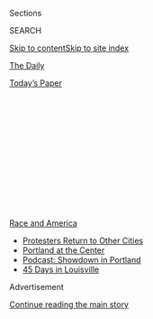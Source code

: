 <div id="app">

<div>

<div>

<div>

<div class="NYTAppHideMasthead css-1q2w90k e1suatyy0">

<div class="section css-ui9rw0 e1suatyy2">

<div class="css-eph4ug er09x8g0">

<div class="css-6n7j50">

</div>

<span class="css-1dv1kvn">Sections</span>

<div class="css-10488qs">

<span class="css-1dv1kvn">SEARCH</span>

</div>

[Skip to content](#site-content)[Skip to site index](#site-index)

</div>

<div id="masthead-section-label" class="css-1wr3we4 eaxe0e00">

[The
Daily](https://www.nytimes3xbfgragh.onion/podcasts/the-daily)

</div>

<div class="css-10698na e1huz5gh0">

</div>

</div>

<div id="masthead-bar-one" class="section hasLinks css-15hmgas e1csuq9d3">

<div class="css-uqyvli e1csuq9d0">

</div>

<div class="css-1uqjmks e1csuq9d1">

</div>

<div class="css-9e9ivx">

[](https://myaccount.nytimes3xbfgragh.onion/auth/login?response_type=cookie&client_id=vi)

</div>

<div class="css-1bvtpon e1csuq9d2">

[Today’s
Paper](https://www.nytimes3xbfgragh.onion/section/todayspaper)

</div>

</div>

</div>

</div>

<div data-aria-hidden="false">

<div id="site-content" data-role="main">

<div>

<div class="css-1aor85t" style="opacity:0.000000001;z-index:-1;visibility:hidden">

<div class="css-1hqnpie">

<div class="css-epjblv">

<span class="css-17xtcya">[The
Daily](/podcasts/the-daily)</span><span class="css-x15j1o">|</span><span class="css-fwqvlz">The
Showdown in
Portland</span>

</div>

<div class="css-k008qs">

<div class="css-1iwv8en">

<span class="css-18z7m18"></span>

<div>

</div>

</div>

<span class="css-1n6z4y"></span>

<div class="css-1705lsu">

<div class="css-4xjgmj">

<div class="css-4skfbu" data-role="toolbar" data-aria-label="Social Media Share buttons, Save button, and Comments Panel with current comment count" data-testid="share-tools">

  - 
  - 
  - 
  - 
    
    <div class="css-6n7j50">
    
    </div>

  - 
  - 

</div>

</div>

</div>

</div>

</div>

</div>

<div id="NYT_TOP_BANNER_REGION" class="css-13pd83m">

<div>

<div id="styln-prism-menu-1590763508878" class="section interactive-content interactive-size-medium css-1edisqu">

<div class="css-17ih8de interactive-body">

<div id="scroll-container" class="css-1gj85ro">

[<span class="styln-title-wrap"><span class="css-1pje3qr">Race
and</span><span class="css-1pje3qr">
America</span></span>](https://www.nytimes3xbfgragh.onion/news-event/george-floyd-protests-minneapolis-new-york-los-angeles?action=click&pgtype=Article&state=default&region=TOP_BANNER&context=storylines_menu)

  - [Protesters Return to Other
    Cities](https://www.nytimes3xbfgragh.onion/2020/07/26/us/protests-portland-seattle-trump.html?action=click&pgtype=Article&state=default&region=TOP_BANNER&context=storylines_menu)
  - [Portland at the
    Center](https://www.nytimes3xbfgragh.onion/2020/07/24/us/portland-oregon-protests-white-race.html?action=click&pgtype=Article&state=default&region=TOP_BANNER&context=storylines_menu)
  - [Podcast: Showdown in
    Portland](https://www.nytimes3xbfgragh.onion/2020/07/23/podcasts/the-daily/portland-protests.html?action=click&pgtype=Article&state=default&region=TOP_BANNER&context=storylines_menu)
  - [45 Days in
    Louisville](https://www.nytimes3xbfgragh.onion/interactive/2020/07/16/us/black-lives-matter-protests-louisville-breonna-taylor.html?action=click&pgtype=Article&state=default&region=TOP_BANNER&context=storylines_menu)

</div>

</div>

</div>

</div>

</div>

<div id="top-wrapper" class="css-1sy8kpn">

<div id="top-slug" class="css-l9onyx">

Advertisement

</div>

[Continue reading the main
story](#after-top)

<div class="ad top-wrapper" style="text-align:center;height:100%;display:block;min-height:250px">

<div id="top" class="place-ad" data-position="top" data-size-key="top">

</div>

</div>

<div id="after-top">

</div>

</div>

<div>

<div class="css-1g7y0i5 e1drnplw0">

<div class="css-1ceswkc e1drnplw1">

</div>

<div class="css-f2fzwx e1drnplw2">

<div data-aria-labelledby="modal-title" data-role="region">

<div id="modal-title" class="css-mln36k">

transcript

</div>

<div class="css-pbq7ev">

</div>

<span>Back to The
Daily</span>

<div class="css-f6lhej">

<div class="css-1ialerq">

<div class="css-1701swk">

bars

</div>

<div>

<div class="css-1t7yl1y">

0:00/30:04

</div>

<div class="css-og85jy">

\-30:04

</div>

</div>

</div>

</div>

<div class="css-15fbio0">

<div class="css-1p4nyns">

transcript

## The Showdown in Portland

### Hosted by Michael Barbaro; produced by Andy Mills and Austin Mitchell; with help from Robert Jimison and Stella Tan; and edited by M.J. Davis Lin.

#### Why have militarized federal forces been deployed to an American city?

Thursday, July 23rd, 2020

</div>

  - mike baker  
    This is Mike Baker, a correspondent for The New York Times based in
    the Northwest. It’s 2:00 a.m. right now. I’m in downtown Portland
    watching through some clouds of tear gas. There’s a group of
    protesters right now. \[CLEARS THROAT\] I can feel the tear gas.
    \[COUGHS\]
    
    I am watching here through clouds of tear gas. A group of protesters
    moving down Main Street. They’ve got their umbrellas out to protect
    themselves. And just down the street is a line of federal officers.
    They’re firing — \[SOUND OF TEAR GAS FIRING\] firing tear gas down
    at the crowd. The officers are standing in a long line down the city
    block protecting the federal courthouse.

michael barbaro

From the New York Times, I’m Michael Barbaro. This is “The Daily.”
Today: Inside the volatile situation in Portland, Oregon, and why
federal forces are being deployed to American cities. It’s Thursday,
July 23.

Zolan Kanno-Youngs, you cover the Department of Homeland Security for
The Times, the entire universe of federal law enforcement. So where does
the story of what’s happening right now in Portland, where does it
start?

zolan kanno-youngs

So I think we have to go back to late May. In late May, as we know,
there were protests sweeping throughout the country. Mass
demonstrations. A majority of those protests involved people who were
demonstrating peacefully. But you did also have instances of people
damaging property, looting, as well as acts of violence. And in Oakland,
you had a situation where an officer with the Federal Protective
Service, an arm of the Department of Homeland Security, who was guarding
a federal courthouse, was actually shot and killed. I should say that
the person who shot and killed him was actually affiliated with a fringe
anti-government movement and wasn’t affiliated with the protests. But
that killing did prompt —

  - archived recording  
    Good afternoon —

zolan kanno-youngs

— a rare press conference.

  - archived recording  
    The Department of Homeland Security’s highest priority is to ensure
    the safety and security of the American people and the Department’s
    workforce.

zolan kanno-youngs

From the top senior officials from the Department of Homeland Security.

  - archived recording  
    Any loss in the D.H.S. family impacts all of us, and I want the
    loved ones of these brave officers to know that you have the support
    of the department behind you.

zolan kanno-youngs

They go out there, and of course, they honor the memory of this officer,
but they also have a message.

  - archived recording (kenneth t. cuccinelli ii)  
    There are currently threats by some to attack police stations and
    federal buildings. That violence not only won’t be tolerated, we are
    also committed to ensuring that it won’t succeed anywhere. Anywhere.
    And let me be clear —

zolan kanno-youngs

They make it clear that they are going to take action against anybody
that makes a threat or has any sort of action against federal property.
The acting deputy secretary Kenneth Cuccinelli even says —

  - archived recording (kenneth t. cuccinelli ii)  
    That is an act of domestic terrorism.

zolan kanno-youngs

— that would be an act of domestic terrorism.

  - archived recording (kenneth t. cuccinelli ii)  
    Thank you very much.

michael barbaro

And Zolan, why is that phrase significant, domestic terrorism?

zolan kanno-youngs

The reason why this is significant is you have to remember how this
department was created in the wake of the September 11th attacks. This
department was formed in the Bush administration to have a coordinated
effort in the federal government to defend the United States against
national security threats — directly at that time, foreign terrorism
threats. This was a department that was going to protect the borders of
the United States. And this signaled that the top officials in that
department were turning their attention inward, domestically, to these
protests that are sweeping major cities.

michael barbaro

So what happens after this news conference, which, from what you’re
describing, feels like more of a statement than a set of actions?

zolan kanno-youngs

Right. I think at that point, it’s a message. The message is we’re not
going to tolerate this, right? It’s clear. But then things start to move
pretty fast.

Within two days on June 1, we start to see that the department is going
to back up this rhetoric with the concrete action of federal resources.
I remember early in the day, you know, I got a message from a source who
sent me an alert that all Homeland Security investigation special agents
around the Washington, D.C. area got, and it said, you have to be on
standby for any potential unrest later today around the area of
Lafayette Park.

\[music\]

So that day, you know, later on, that’s where you saw the images of
Secret Service, D.E.A., National Guard, Customs and Border Protection,
Immigration and Customs Enforcement as well. And of course, it was many
of those same federal officials and agents who were stationed outside of
Lafayette Park and would clear out protesters to make room for the
president’s photo op.

michael barbaro

So we’re now seeing the message delivered at that news conference put
into action on the streets of Washington.

zolan kanno-youngs

That’s right. And I mean, if you listen to the senior officials with the
Department of Homeland Security, as well as other officials in the Trump
administration, they would say, look, this federal presence was needed
in Washington. Our agents in front of the White House were being
threatened. And they would also say, well, look, after about a week, the
unrest calmed down.

michael barbaro

So from their perspective, as controversial as some of these actions
were, and as intimidating and unusual as it felt on the ground, this was
working.

zolan kanno-youngs

That’s right. That’s right. It worked. Their deployment worked if you
were to ask them.

michael barbaro

So what happens next?

zolan kanno-youngs

OK, so over the next few weeks, what really happened is we saw a shift.

  - archived recording  
    A tense standoff with police as protesters tried to tear down a
    statue of former president Andrew Jackson.

zolan kanno-youngs

Now we’re starting to see protesters and demonstrators honing in and
focusing on statues and memorials.

  - archived recording  
    We’re addressing white supremacy finally, and it’s just something
    that we grew up with. And it’s just been so normalized that the
    people on our money would have owned me.

zolan kanno-youngs

Targeting those statues and memorials, sometimes pulling them down,
sometimes defacing them. And you also saw a pretty prompt reaction by
the federal government.

  - archived recording (donald trump)  
    They’re bad people. They don’t love our country, and they’re not
    taking down our monuments.

zolan kanno-youngs

So in late June —

  - archived recording (donald trump)  
    I will have an executive order very shortly.

zolan kanno-youngs

— the president then signs an executive order. The gist of it pretty
much says that the attorney general as well as the acting Secretary of
Homeland Security should direct their resources to defend statues and
monuments and federal property. Just a couple days later, the Department
of Homeland Security then formed a task force, what’s known as these
rapid deployment teams. Those teams involve 2,000 officers and agents
that are on standby — from air marshals with the T.S.A., to tactical
agents with Customs and Border Protection, to special agents with
I.C.E., ready on standby to be deployed throughout the U.S.

michael barbaro

And how unusual is this kind of rapid deployment that you’re describing?

zolan kanno-youngs

Well I mean, actually, the department, when it was formed — and many
former officials with the department would say this as well — that
flexibility to be able to move different officials around is an
advantage, right? It was actually an intention as well to be able to
have these different agencies support one another. But it’s the mission
here, deploying them for monuments and statues, you know, the appearance
of these teams in front of the National Mall and Gettysburg. That’s
where many observers, as well as some of the architects of the
department, raised an eyebrow at this.

michael barbaro

Why?

zolan kanno-youngs

This country is grappling with a couple different national emergencies
right now. The Department of Homeland Security also has a huge stake in
the response to the pandemic. We have an election coming up as well. The
department is the agency tasked with cyber security. So it was a
question over priorities.

But for the department, it really comes down to this. Are any of these
people in these crowds committing the federal crime of defacing federal
property? The acting secretary has said that he sees it as his job to
deploy if there is any mere violation of that federal law, whether it be
graffiti on a property or some of the more violent acts that we’ve seen
in these demonstrations.

And it’s that rationale that the department used that weekend, the
weekend of July 4, to start deploying these teams to different cities,
but primarily to Portland.

\[music\]

michael barbaro

We’ll be right back.

Mike Baker, I just spoke with our colleague Zolan, who explained how
this has all unfolded in Washington over the past few weeks. But you are
actually on the ground in Portland. So help us understand what it has
looked like there during that same period.

mike baker

You know, it began with a similar sort of scene that we saw around the
country.

  - archived recording  
    We matter\! We all matter\! Black lives matter\! \[CHEERING\]

mike baker

The mass peaceful demonstrations.

  - archived recording  
    \[CHANTING\] George Floyd\! Say his name\! George Floyd\! Say his
    name\!

mike baker

Thousands of people on the streets. There are really powerful images
here in Portland of crowds covering the entire Burnside Bridge over the
Willamette River, you know, in honor of George Floyd. And at the same
time, you got what we saw and a lot of cities.

  - archived recording  
    Windows shattered, graffiti everywhere.

mike baker

Smashing windows of businesses.

  - archived recording 1  
    Well, there’s a variety store, the Nike community store, Starbucks
    got hit.

  - archived recording 2  
    You’re looking at some pictures that show the fires that were set.

mike baker

The first night of protests they broke into the Justice Center and lit
fires. But what’s really been different here is the persistence of it.
We’re now more than 50 consecutive days into the protests happening
every night.

michael barbaro

Wow, 50 days nonstop.

mike baker

Nonstop, every night.

michael barbaro

And what have these nightly confrontations in Portland looked like?

mike baker

You know, it’s all over the place. You know, in some of these
confrontations, many of which you can see in videos online, you can see
these standoffs between protesters and police, where some protesters
will throw water bottles or fireworks.

  - archived recording  
    \[SOUNDS OF SHATTERING AND CLAMORING\]

mike baker

Videos of them breaking windows of buildings downtown or setting up
barricades in the streets.

Police claim they’ve had bricks thrown at them, rocks thrown at them.

There’ve been videos surfacing online of people shooting guns in the
air. One group set a fire in the headquarters of the police union, the
local police union. And throughout much of this time, they made it
really their nightly routine to gather downtown right next to the
federal courthouse.

  - archived recording  
    This is the Portland Police Bureau. This is a civil disturbance, and
    we have declared an unlawful assembly. Leave the area now, or you’ll
    be subject to use of force to include crowd control munitions. Leave
    now.

mike baker

Police kept coming out, arresting a number of people and responding with
so much tear gas that some of these protesters went to court, sued and
won a judge’s order limiting how much this gas could get used.

  - archived recording  
    — never seen or covered anything like this. The damage and just the
    impact of the statement being made is unprecedented. It’s crazy to
    see.

mike baker

Just been a persistent issue that they haven’t really been able to
resolve.

michael barbaro

And who are the people who are involved in these nightly encounters, as
best you can tell?

mike baker

It’s a group with a wide range of backgrounds, ideologies, strategies,
tactics that they’ve brought. You know, Portland has a history of
anarchist groups. And you can see some of the anarchist symbols on the
streets. You see a lot of people wearing all black clothing, which is
pretty common for those who are part of the Antifa group. And then you
have people who are part of the Black Lives Matter movement chanting the
name of George Floyd and just — so you really have this huge mix.

michael barbaro

Mike, in your time in Portland, I imagine you’re talking to people in
the city about this ongoing problem. What are people you’ve talked to in
Portland saying about the situation?

mike baker

Yeah, you’ve got, I mean, it seems like a pretty broad consensus of
people who sympathize with the overall message of the protesters — the
need for police reform and the need for resolving racial injustices. At
the same time, those same people are, you know, frustrated by what seems
like a line of protest that won’t seem to end. Business people I talked
to, who, you know, have had their windows boarded up and then shortened
their hours for safety reasons. And one of them I talked to is
considering, like, maybe it’s time to just get out of here because there
doesn’t seem to be a resolution ahead.

  - archived recording  
    We are physically and emotionally in pain. I have officers that are
    injured —

mike baker

From police, you hear them saying essentially that they’re out of ideas.

  - archived recording  
    We love our community. We want to serve our community and facilitate
    free speech.

mike baker

Saying that they’re exhausted and in pain, and they’re trying to show
that they’re part of the community, too. That they aren’t some sort of
outside force that’s here.

  - archived recording  
    We’re at a loss for other solutions right now, and I’m open to any
    community member who’s got ideas for other solutions. We all are.

michael barbaro

So I have this sense at this point — correct me if I’m wrong — that the
police don’t quite know how to resolve these nightly encounters. And
these nightly encounters are still happening. And so, is there some
sense of resignation that this is just kind of how it is going to be for
a while?

mike baker

Yeah, I mean, there is certainly no deadline that was going to be coming
up. There’s a hope that things were on a better track, that the numbers
that were coming out each night were starting to shrink a little bit,
and that they might be on a pathway to finishing this. And that’s when a
deployment of federal officers arrived in town.

michael barbaro

So what happens when those federal officials start showing up and at the
direction of the Department of Homeland Security?

mike baker

Well, I mean, right away, you can see that they’re standing out. I mean,
they’ve shown up here in camouflage fatigues and tactical gear. So just
just visually it’s pretty clear that there’s an outside force that has
now arrived. And they’ve come with a pretty aggressive posture.

michael barbaro

And what are these aggressive tactics from the federal forces there
looking like?

  - archived recording  
    \[BOOM SOUNDS\]

mike baker

Well, some of it, you know, in the streets, you can see a return to a
large amount of tear gas, because these federal officers were not under
the same mandates as local police.

But then there were also tactics you could see coming out in different
videos.

In the first one, you have this protester standing across the street
from the federal courthouse. He’s got a boombox over his head, and he’s
just cursing at the officers across the street.

  - archived recording  
    \[EXPLETIVE\] you\!

mike baker

All of a sudden, you see him drop to the ground.

He’s apparently been shot with some sort of less lethal munition and
really just created a bloody scene right there on the street.

Blood all over the sidewalk, and his family says he had to go to the
hospital for more than a week. In these other videos, you have these
protesters —

  - archived recording 1  
    What are you doing?

  - archived recording 2  
    I haven’t done anything wrong.

  - archived recording 3  
    What is going on? Who are you?

mike baker

— on the streets of Portland, and federal officers again in camouflage
and tactical gear approaching them, grabbing them, and then pulling them
back to unmarked vans —

  - archived recording (interposing voices)  
    Don’t hurt him. No, don’t hurt him. He’s hurt\!

mike baker

— filled with officers in tactical gear.

  - archived recording 1  
    This is an unmarked car. Who is this? Who are you? Where are you
    taking her?

  - archived recording 2  
    You follow us, you will get shot. You understand me?

  - archived recording 3  
    What is happening?

michael barbaro

And what is the response to these videos?

mike baker

I mean, you’ve got outrage from not just the protesters, but from the
same city officials that have been the target of the protesters all
along.

  - archived recording  
    The tactics that the Trump administration are using on the streets
    of Portland are abhorrent. People are being literally scooped off
    the street into unmarked vans, rental cars, apparently.

mike baker

The mayor has been villain number one for a lot of these protesters, as
someone who has failed to reform the police department in the ways they
want. And yet here you have him —

  - archived recording (ted wheeler)  
    It’s not helping the situation at all. They’re not wanted here. We
    haven’t asked them here. In fact, we want them to leave.

mike baker

— ask the federal officers to leave his city. He doesn’t want them here.
He doesn’t want them on the streets.

  - archived recording (ted wheeler)  
    And what they’re doing is they are sharply escalating the situation.
    Their presence here is actually leading to more violence and more
    vandalism.

  - archived recording  
    \[SOUNDS OF CRASHING AND CLAMORING\]

mike baker

And you have the cycle here of tear gas, things being thrown back and
forth.

Standoffs where protesters are holding umbrellas and shields made out of
pool noodles and plywood. And the officers standing on the other side in
their full tactical gear and helmets and gas masks. And a scene of two
sides and not much a pathway to a resolution in the space between.

michael barbaro

So as of now, it feels like the very thing the federal government is in
Portland to try to tamp down is actually escalating in response.

mike baker

I mean, it’s been a significant escalation.

I mean, now we’re seeing thousands of people out there. You have people
out there coming out for the first time.

  - mike baker  
    So what was the — what was your motivation for coming out?

  - protestor  
    I have five grandkids and three daughters, and I don’t want to be at
    the end of my life and say that I didn’t do anything to make them
    have a better future.

mike baker

I caught up with this grandmother from Eugene, Oregon, who was there and
had come up to Portland for the first time and told her family that she
planned to stay on the outskirts to be safe. And then while she was
there, she was motivated to keep moving up. And I caught up with her
again, and she was right at the front of the federal courthouse.

She’s a little uneasy watching this unfold.

  - protestor  
    I do feel a little bit unsafe. I don’t know what’s going to happen.

mike baker

Doesn’t necessarily agree with the tactics she’s watching, but she’s
staying there. She feels the need that this is a moment to stand up, to
do something and she needs to be there.

michael barbaro

Zolan, Mike Baker said that the federal presence in Portland has
basically made things worse, not better. And it has really created a
kind of violent feedback loop between the protesters and these federal
officers. And I wonder what you think about that.

zolan kanno-youngs

Well, I mean, whether you listen to the demonstrators, the local
officials there, or the senior officials with the Department of Homeland
Security, it’s clear everyone agrees that the federal presence thus far
has not succeeded in terms of bringing an end to the violence that we’re
seeing, the unrest that we’re seeing at this time. So by that measure,
the goal has not been accomplished. But there is also a question here.
For the Trump administration, is that solely their measure of success?
Is this solely about bringing an end to this unrest? You know, optics do
matter, and the optics of having agents in camouflage gear and tactical
teams in a city led by Democrats, that does send a message.

  - archived recording  
    The radical left-wing mob’s agenda, take over our cities —

zolan kanno-youngs

And just a couple days ago, the president’s re-election campaign
actually issued a campaign ad.

  - archived recording  
    And Joe Biden stands with them.

zolan kanno-youngs

With images that look a lot like that area around the federal courthouse
in Portland, displaying images of unrest and individual acts of
violence.

  - archived recording  
    Violent crime exploding, innocent children fatally shot. Who will be
    there to answer the call when your children aren’t safe?

zolan kanno-youngs

And at the very end of that ad, they actually lay it out in pretty
direct terms — text that reads, “You won’t be safe in Joe Biden’s
America.”

  - archived recording (donald trump)  
    I’m Donald J. Trump, and I approve this message.

zolan kanno-youngs

You’re actually seeing the White House kind of double down here.

  - archived recording (donald trump)  
    I can tell you in Portland, they’ve done a fantastic job. They’ve
    been —

zolan kanno-youngs

And say, well, look, they’re doing a great job in Portland. In fact —

  - archived recording (donald trump)  
    We’re not going to let New York and Chicago and Philadelphia,
    Detroit, and Baltimore and all of these — Oakland is a mess. We’re
    not going to let this happen in our country. All run by liberal
    Democrats.

zolan kanno-youngs

Some of these other cities led by Democrats could use the same kind of
deployment.

  - archived recording (donald trump)  
    This is worse than Afghanistan by far. This is worse than anything
    anyone’s ever seen, all run by the same liberal Democrats. And you
    know what, if Biden got in, that would be true for the country. The
    whole country would go to hell. And we’re not going to let it go to
    hell.

\[music\]

michael barbaro

So Zolan, where does this leave us at this point?

zolan kanno-youngs

So it leaves us in this precarious position. We know that on the ground
in Portland, the presence of federal agents and those officers has
increased tension. But to the president, he’d like to see a similar
presence in other cities.

michael barbaro

Zolan, thank you very much.

zolan kanno-youngs

Thanks for having me here. \[MUSIC PLAYING\]

michael barbaro

On Wednesday, President Trump announced that he would immediately
dispatch federal law enforcement officers to Chicago.

  - archived recording (donald trump)  
    The F.B.I., A.T.F., D.E.A., U.S. Marshal Service and Homeland
    Security will together be sending hundreds of skilled law
    enforcement officers to Chicago to help drive down violent crime.

michael barbaro

In Chicago, Mayor Lori Lightfoot said she would not tolerate the kind of
federal deployment that has played out in Portland.

  - archived recording (lori lightfoot)  
    What we saw the president and the attorney general do in Portland is
    a travesty, and we are not having it in Chicago.

michael barbaro

We’ll be right back.

Here’s what else you need to know today.

  - archived recording (mike dewine)  
    It’s essential that we wear masks statewide in Ohio to contain the
    spread of this virus. So therefore, tomorrow at 6 o’clock, tomorrow
    night, our mask order for people who are out in public will be
    extended throughout the state of Ohio.

michael barbaro

As the daily death toll from the coronavirus again surpasses 1,000
Americans a day, governors in three more states issued orders requiring
masks: Ohio, Indiana and Minnesota.

  - archived recording  
    The wearing of the mask, plus the social distancing makes a huge,
    huge difference.

michael barbaro

The orders came a day after President Trump, who has long resisted
wearing masks, and at times even disparaged them, made his most forceful
call yet for wearing them. And —

  - archived recording (joe biden)  
    No sitting president has ever done this. Never, never, never. No
    Republican president has done this, no Democratic president. We’ve
    have racists, and they’ve existed, and they’ve tried to get elected
    president. He’s the first one that has.

michael barbaro

During a campaign event on Wednesday, the presumptive Democratic
nominee, Joe Biden, called President Trump the first racist to be
elected president.

  - archived recording (joe biden)  
    The way he deals with people based on the color of their skin, their
    national origin, where they’re from is absolutely sickening.

michael barbaro

In response, historians noted that previous presidents owned enslaved
people and were openly racist. And during a news conference, Trump
rejected Biden’s characterization.

  - archived recording  
    Would you like to respond to Joe Biden who today described you — you
    might have heard that — as the first racist to be elected president?
    Those are his — that was his words.

  - archived recording (donald trump)  
    I’ve done things that nobody else — and I’ve said this, and I say it
    openly, and not a lot of people dispute it. I’ve done more for Black
    Americans than anybody with the possible exception of Abraham
    Lincoln. Nobody has even been close.

\[music\]

michael barbaro

That’s it for “The Daily.” I’m Michael Barbaro. See you
tomorrow.

</div>

</div>

</div>

</div>

<div style="position:absolute;width:0;height:0;visibility:hidden;display:none">

</div>

<div style="width:100%">

<div class="css-18qqsen e1eullfg0" style="background-image:url(https://static01.graylady3jvrrxbe.onion/images/2017/01/29/podcasts/the-daily-album-art/the-daily-album-art-videoFifteenBySeven2610-v4.jpg)">

<div class="css-1hmsypo e1eullfg2">

<div class="css-131hid3 e1eullfg3">

<div class="css-1uhi299 e1eullfg1">

</div>

<div class="css-1tloyb6">

<div class="css-1kltdsh ehra6vc0">

[<span class="css-1f76qa2">![The Daily
logo](https://static01.graylady3jvrrxbe.onion/images/2017/01/29/podcasts/the-daily-album-art/the-daily-album-art-square320-v4.png)<span>The
Daily</span></span>](https://www.nytimes3xbfgragh.onion/column/the-daily)<span class="css-1lhttlg ehra6vc1"><span class="css-sj5ozi ehra6vc2">Subscribe:</span></span>

  - [Apple Podcasts](https://itunes.apple.com/us/podcast/id1200361736)
  - [Google
    Podcasts](https://www.google.com/podcasts?feed=aHR0cHM6Ly9yc3MuYXJ0MTkuY29tL3RoZS1kYWlseQ%3D%3D)

</div>

</div>

<div class="css-1r0dpua e1eullfg4">

<div class="css-1gu519p edye5kn0">

<div>

# The Showdown in Portland

## Why have militarized federal forces been deployed to an American city?

</div>

<span class="css-lsnb14 edye5kn4">Hosted by Michael Barbaro; produced by
Andy Mills and Austin Mitchell; with help from Robert Jimison and Stella
Tan; and edited by M.J. Davis Lin.</span>

<div class="css-1vd84sn">

<span class="css-16bt4xd">Transcript</span>

</div>

</div>

<div class="css-1g7y0i5 e1drnplw0">

<div class="css-1ceswkc e1drnplw1">

</div>

<div class="css-f2fzwx e1drnplw2">

<div data-aria-labelledby="modal-title" data-role="region">

<div id="modal-title" class="css-mln36k">

transcript

</div>

<div class="css-pbq7ev">

</div>

<span>Back to The
Daily</span>

<div class="css-f6lhej">

<div class="css-1ialerq">

<div class="css-1701swk">

bars

</div>

<div>

<div class="css-1t7yl1y">

0:00/30:04

</div>

<div class="css-og85jy">

\-0:00

</div>

</div>

</div>

</div>

<div class="css-15fbio0">

<div class="css-1p4nyns">

transcript

## The Showdown in Portland

### Hosted by Michael Barbaro; produced by Andy Mills and Austin Mitchell; with help from Robert Jimison and Stella Tan; and edited by M.J. Davis Lin.

#### Why have militarized federal forces been deployed to an American city?

Thursday, July 23rd, 2020

</div>

  - mike baker  
    This is Mike Baker, a correspondent for The New York Times based in
    the Northwest. It’s 2:00 a.m. right now. I’m in downtown Portland
    watching through some clouds of tear gas. There’s a group of
    protesters right now. \[CLEARS THROAT\] I can feel the tear gas.
    \[COUGHS\]
    
    I am watching here through clouds of tear gas. A group of protesters
    moving down Main Street. They’ve got their umbrellas out to protect
    themselves. And just down the street is a line of federal officers.
    They’re firing — \[SOUND OF TEAR GAS FIRING\] firing tear gas down
    at the crowd. The officers are standing in a long line down the city
    block protecting the federal courthouse.

michael barbaro

From the New York Times, I’m Michael Barbaro. This is “The Daily.”
Today: Inside the volatile situation in Portland, Oregon, and why
federal forces are being deployed to American cities. It’s Thursday,
July 23.

Zolan Kanno-Youngs, you cover the Department of Homeland Security for
The Times, the entire universe of federal law enforcement. So where does
the story of what’s happening right now in Portland, where does it
start?

zolan kanno-youngs

So I think we have to go back to late May. In late May, as we know,
there were protests sweeping throughout the country. Mass
demonstrations. A majority of those protests involved people who were
demonstrating peacefully. But you did also have instances of people
damaging property, looting, as well as acts of violence. And in Oakland,
you had a situation where an officer with the Federal Protective
Service, an arm of the Department of Homeland Security, who was guarding
a federal courthouse, was actually shot and killed. I should say that
the person who shot and killed him was actually affiliated with a fringe
anti-government movement and wasn’t affiliated with the protests. But
that killing did prompt —

  - archived recording  
    Good afternoon —

zolan kanno-youngs

— a rare press conference.

  - archived recording  
    The Department of Homeland Security’s highest priority is to ensure
    the safety and security of the American people and the Department’s
    workforce.

zolan kanno-youngs

From the top senior officials from the Department of Homeland Security.

  - archived recording  
    Any loss in the D.H.S. family impacts all of us, and I want the
    loved ones of these brave officers to know that you have the support
    of the department behind you.

zolan kanno-youngs

They go out there, and of course, they honor the memory of this officer,
but they also have a message.

  - archived recording (kenneth t. cuccinelli ii)  
    There are currently threats by some to attack police stations and
    federal buildings. That violence not only won’t be tolerated, we are
    also committed to ensuring that it won’t succeed anywhere. Anywhere.
    And let me be clear —

zolan kanno-youngs

They make it clear that they are going to take action against anybody
that makes a threat or has any sort of action against federal property.
The acting deputy secretary Kenneth Cuccinelli even says —

  - archived recording (kenneth t. cuccinelli ii)  
    That is an act of domestic terrorism.

zolan kanno-youngs

— that would be an act of domestic terrorism.

  - archived recording (kenneth t. cuccinelli ii)  
    Thank you very much.

michael barbaro

And Zolan, why is that phrase significant, domestic terrorism?

zolan kanno-youngs

The reason why this is significant is you have to remember how this
department was created in the wake of the September 11th attacks. This
department was formed in the Bush administration to have a coordinated
effort in the federal government to defend the United States against
national security threats — directly at that time, foreign terrorism
threats. This was a department that was going to protect the borders of
the United States. And this signaled that the top officials in that
department were turning their attention inward, domestically, to these
protests that are sweeping major cities.

michael barbaro

So what happens after this news conference, which, from what you’re
describing, feels like more of a statement than a set of actions?

zolan kanno-youngs

Right. I think at that point, it’s a message. The message is we’re not
going to tolerate this, right? It’s clear. But then things start to move
pretty fast.

Within two days on June 1, we start to see that the department is going
to back up this rhetoric with the concrete action of federal resources.
I remember early in the day, you know, I got a message from a source who
sent me an alert that all Homeland Security investigation special agents
around the Washington, D.C. area got, and it said, you have to be on
standby for any potential unrest later today around the area of
Lafayette Park.

\[music\]

So that day, you know, later on, that’s where you saw the images of
Secret Service, D.E.A., National Guard, Customs and Border Protection,
Immigration and Customs Enforcement as well. And of course, it was many
of those same federal officials and agents who were stationed outside of
Lafayette Park and would clear out protesters to make room for the
president’s photo op.

michael barbaro

So we’re now seeing the message delivered at that news conference put
into action on the streets of Washington.

zolan kanno-youngs

That’s right. And I mean, if you listen to the senior officials with the
Department of Homeland Security, as well as other officials in the Trump
administration, they would say, look, this federal presence was needed
in Washington. Our agents in front of the White House were being
threatened. And they would also say, well, look, after about a week, the
unrest calmed down.

michael barbaro

So from their perspective, as controversial as some of these actions
were, and as intimidating and unusual as it felt on the ground, this was
working.

zolan kanno-youngs

That’s right. That’s right. It worked. Their deployment worked if you
were to ask them.

michael barbaro

So what happens next?

zolan kanno-youngs

OK, so over the next few weeks, what really happened is we saw a shift.

  - archived recording  
    A tense standoff with police as protesters tried to tear down a
    statue of former president Andrew Jackson.

zolan kanno-youngs

Now we’re starting to see protesters and demonstrators honing in and
focusing on statues and memorials.

  - archived recording  
    We’re addressing white supremacy finally, and it’s just something
    that we grew up with. And it’s just been so normalized that the
    people on our money would have owned me.

zolan kanno-youngs

Targeting those statues and memorials, sometimes pulling them down,
sometimes defacing them. And you also saw a pretty prompt reaction by
the federal government.

  - archived recording (donald trump)  
    They’re bad people. They don’t love our country, and they’re not
    taking down our monuments.

zolan kanno-youngs

So in late June —

  - archived recording (donald trump)  
    I will have an executive order very shortly.

zolan kanno-youngs

— the president then signs an executive order. The gist of it pretty
much says that the attorney general as well as the acting Secretary of
Homeland Security should direct their resources to defend statues and
monuments and federal property. Just a couple days later, the Department
of Homeland Security then formed a task force, what’s known as these
rapid deployment teams. Those teams involve 2,000 officers and agents
that are on standby — from air marshals with the T.S.A., to tactical
agents with Customs and Border Protection, to special agents with
I.C.E., ready on standby to be deployed throughout the U.S.

michael barbaro

And how unusual is this kind of rapid deployment that you’re describing?

zolan kanno-youngs

Well I mean, actually, the department, when it was formed — and many
former officials with the department would say this as well — that
flexibility to be able to move different officials around is an
advantage, right? It was actually an intention as well to be able to
have these different agencies support one another. But it’s the mission
here, deploying them for monuments and statues, you know, the appearance
of these teams in front of the National Mall and Gettysburg. That’s
where many observers, as well as some of the architects of the
department, raised an eyebrow at this.

michael barbaro

Why?

zolan kanno-youngs

This country is grappling with a couple different national emergencies
right now. The Department of Homeland Security also has a huge stake in
the response to the pandemic. We have an election coming up as well. The
department is the agency tasked with cyber security. So it was a
question over priorities.

But for the department, it really comes down to this. Are any of these
people in these crowds committing the federal crime of defacing federal
property? The acting secretary has said that he sees it as his job to
deploy if there is any mere violation of that federal law, whether it be
graffiti on a property or some of the more violent acts that we’ve seen
in these demonstrations.

And it’s that rationale that the department used that weekend, the
weekend of July 4, to start deploying these teams to different cities,
but primarily to Portland.

\[music\]

michael barbaro

We’ll be right back.

Mike Baker, I just spoke with our colleague Zolan, who explained how
this has all unfolded in Washington over the past few weeks. But you are
actually on the ground in Portland. So help us understand what it has
looked like there during that same period.

mike baker

You know, it began with a similar sort of scene that we saw around the
country.

  - archived recording  
    We matter\! We all matter\! Black lives matter\! \[CHEERING\]

mike baker

The mass peaceful demonstrations.

  - archived recording  
    \[CHANTING\] George Floyd\! Say his name\! George Floyd\! Say his
    name\!

mike baker

Thousands of people on the streets. There are really powerful images
here in Portland of crowds covering the entire Burnside Bridge over the
Willamette River, you know, in honor of George Floyd. And at the same
time, you got what we saw and a lot of cities.

  - archived recording  
    Windows shattered, graffiti everywhere.

mike baker

Smashing windows of businesses.

  - archived recording 1  
    Well, there’s a variety store, the Nike community store, Starbucks
    got hit.

  - archived recording 2  
    You’re looking at some pictures that show the fires that were set.

mike baker

The first night of protests they broke into the Justice Center and lit
fires. But what’s really been different here is the persistence of it.
We’re now more than 50 consecutive days into the protests happening
every night.

michael barbaro

Wow, 50 days nonstop.

mike baker

Nonstop, every night.

michael barbaro

And what have these nightly confrontations in Portland looked like?

mike baker

You know, it’s all over the place. You know, in some of these
confrontations, many of which you can see in videos online, you can see
these standoffs between protesters and police, where some protesters
will throw water bottles or fireworks.

  - archived recording  
    \[SOUNDS OF SHATTERING AND CLAMORING\]

mike baker

Videos of them breaking windows of buildings downtown or setting up
barricades in the streets.

Police claim they’ve had bricks thrown at them, rocks thrown at them.

There’ve been videos surfacing online of people shooting guns in the
air. One group set a fire in the headquarters of the police union, the
local police union. And throughout much of this time, they made it
really their nightly routine to gather downtown right next to the
federal courthouse.

  - archived recording  
    This is the Portland Police Bureau. This is a civil disturbance, and
    we have declared an unlawful assembly. Leave the area now, or you’ll
    be subject to use of force to include crowd control munitions. Leave
    now.

mike baker

Police kept coming out, arresting a number of people and responding with
so much tear gas that some of these protesters went to court, sued and
won a judge’s order limiting how much this gas could get used.

  - archived recording  
    — never seen or covered anything like this. The damage and just the
    impact of the statement being made is unprecedented. It’s crazy to
    see.

mike baker

Just been a persistent issue that they haven’t really been able to
resolve.

michael barbaro

And who are the people who are involved in these nightly encounters, as
best you can tell?

mike baker

It’s a group with a wide range of backgrounds, ideologies, strategies,
tactics that they’ve brought. You know, Portland has a history of
anarchist groups. And you can see some of the anarchist symbols on the
streets. You see a lot of people wearing all black clothing, which is
pretty common for those who are part of the Antifa group. And then you
have people who are part of the Black Lives Matter movement chanting the
name of George Floyd and just — so you really have this huge mix.

michael barbaro

Mike, in your time in Portland, I imagine you’re talking to people in
the city about this ongoing problem. What are people you’ve talked to in
Portland saying about the situation?

mike baker

Yeah, you’ve got, I mean, it seems like a pretty broad consensus of
people who sympathize with the overall message of the protesters — the
need for police reform and the need for resolving racial injustices. At
the same time, those same people are, you know, frustrated by what seems
like a line of protest that won’t seem to end. Business people I talked
to, who, you know, have had their windows boarded up and then shortened
their hours for safety reasons. And one of them I talked to is
considering, like, maybe it’s time to just get out of here because there
doesn’t seem to be a resolution ahead.

  - archived recording  
    We are physically and emotionally in pain. I have officers that are
    injured —

mike baker

From police, you hear them saying essentially that they’re out of ideas.

  - archived recording  
    We love our community. We want to serve our community and facilitate
    free speech.

mike baker

Saying that they’re exhausted and in pain, and they’re trying to show
that they’re part of the community, too. That they aren’t some sort of
outside force that’s here.

  - archived recording  
    We’re at a loss for other solutions right now, and I’m open to any
    community member who’s got ideas for other solutions. We all are.

michael barbaro

So I have this sense at this point — correct me if I’m wrong — that the
police don’t quite know how to resolve these nightly encounters. And
these nightly encounters are still happening. And so, is there some
sense of resignation that this is just kind of how it is going to be for
a while?

mike baker

Yeah, I mean, there is certainly no deadline that was going to be coming
up. There’s a hope that things were on a better track, that the numbers
that were coming out each night were starting to shrink a little bit,
and that they might be on a pathway to finishing this. And that’s when a
deployment of federal officers arrived in town.

michael barbaro

So what happens when those federal officials start showing up and at the
direction of the Department of Homeland Security?

mike baker

Well, I mean, right away, you can see that they’re standing out. I mean,
they’ve shown up here in camouflage fatigues and tactical gear. So just
just visually it’s pretty clear that there’s an outside force that has
now arrived. And they’ve come with a pretty aggressive posture.

michael barbaro

And what are these aggressive tactics from the federal forces there
looking like?

  - archived recording  
    \[BOOM SOUNDS\]

mike baker

Well, some of it, you know, in the streets, you can see a return to a
large amount of tear gas, because these federal officers were not under
the same mandates as local police.

But then there were also tactics you could see coming out in different
videos.

In the first one, you have this protester standing across the street
from the federal courthouse. He’s got a boombox over his head, and he’s
just cursing at the officers across the street.

  - archived recording  
    \[EXPLETIVE\] you\!

mike baker

All of a sudden, you see him drop to the ground.

He’s apparently been shot with some sort of less lethal munition and
really just created a bloody scene right there on the street.

Blood all over the sidewalk, and his family says he had to go to the
hospital for more than a week. In these other videos, you have these
protesters —

  - archived recording 1  
    What are you doing?

  - archived recording 2  
    I haven’t done anything wrong.

  - archived recording 3  
    What is going on? Who are you?

mike baker

— on the streets of Portland, and federal officers again in camouflage
and tactical gear approaching them, grabbing them, and then pulling them
back to unmarked vans —

  - archived recording (interposing voices)  
    Don’t hurt him. No, don’t hurt him. He’s hurt\!

mike baker

— filled with officers in tactical gear.

  - archived recording 1  
    This is an unmarked car. Who is this? Who are you? Where are you
    taking her?

  - archived recording 2  
    You follow us, you will get shot. You understand me?

  - archived recording 3  
    What is happening?

michael barbaro

And what is the response to these videos?

mike baker

I mean, you’ve got outrage from not just the protesters, but from the
same city officials that have been the target of the protesters all
along.

  - archived recording  
    The tactics that the Trump administration are using on the streets
    of Portland are abhorrent. People are being literally scooped off
    the street into unmarked vans, rental cars, apparently.

mike baker

The mayor has been villain number one for a lot of these protesters, as
someone who has failed to reform the police department in the ways they
want. And yet here you have him —

  - archived recording (ted wheeler)  
    It’s not helping the situation at all. They’re not wanted here. We
    haven’t asked them here. In fact, we want them to leave.

mike baker

— ask the federal officers to leave his city. He doesn’t want them here.
He doesn’t want them on the streets.

  - archived recording (ted wheeler)  
    And what they’re doing is they are sharply escalating the situation.
    Their presence here is actually leading to more violence and more
    vandalism.

  - archived recording  
    \[SOUNDS OF CRASHING AND CLAMORING\]

mike baker

And you have the cycle here of tear gas, things being thrown back and
forth.

Standoffs where protesters are holding umbrellas and shields made out of
pool noodles and plywood. And the officers standing on the other side in
their full tactical gear and helmets and gas masks. And a scene of two
sides and not much a pathway to a resolution in the space between.

michael barbaro

So as of now, it feels like the very thing the federal government is in
Portland to try to tamp down is actually escalating in response.

mike baker

I mean, it’s been a significant escalation.

I mean, now we’re seeing thousands of people out there. You have people
out there coming out for the first time.

  - mike baker  
    So what was the — what was your motivation for coming out?

  - protestor  
    I have five grandkids and three daughters, and I don’t want to be at
    the end of my life and say that I didn’t do anything to make them
    have a better future.

mike baker

I caught up with this grandmother from Eugene, Oregon, who was there and
had come up to Portland for the first time and told her family that she
planned to stay on the outskirts to be safe. And then while she was
there, she was motivated to keep moving up. And I caught up with her
again, and she was right at the front of the federal courthouse.

She’s a little uneasy watching this unfold.

  - protestor  
    I do feel a little bit unsafe. I don’t know what’s going to happen.

mike baker

Doesn’t necessarily agree with the tactics she’s watching, but she’s
staying there. She feels the need that this is a moment to stand up, to
do something and she needs to be there.

michael barbaro

Zolan, Mike Baker said that the federal presence in Portland has
basically made things worse, not better. And it has really created a
kind of violent feedback loop between the protesters and these federal
officers. And I wonder what you think about that.

zolan kanno-youngs

Well, I mean, whether you listen to the demonstrators, the local
officials there, or the senior officials with the Department of Homeland
Security, it’s clear everyone agrees that the federal presence thus far
has not succeeded in terms of bringing an end to the violence that we’re
seeing, the unrest that we’re seeing at this time. So by that measure,
the goal has not been accomplished. But there is also a question here.
For the Trump administration, is that solely their measure of success?
Is this solely about bringing an end to this unrest? You know, optics do
matter, and the optics of having agents in camouflage gear and tactical
teams in a city led by Democrats, that does send a message.

  - archived recording  
    The radical left-wing mob’s agenda, take over our cities —

zolan kanno-youngs

And just a couple days ago, the president’s re-election campaign
actually issued a campaign ad.

  - archived recording  
    And Joe Biden stands with them.

zolan kanno-youngs

With images that look a lot like that area around the federal courthouse
in Portland, displaying images of unrest and individual acts of
violence.

  - archived recording  
    Violent crime exploding, innocent children fatally shot. Who will be
    there to answer the call when your children aren’t safe?

zolan kanno-youngs

And at the very end of that ad, they actually lay it out in pretty
direct terms — text that reads, “You won’t be safe in Joe Biden’s
America.”

  - archived recording (donald trump)  
    I’m Donald J. Trump, and I approve this message.

zolan kanno-youngs

You’re actually seeing the White House kind of double down here.

  - archived recording (donald trump)  
    I can tell you in Portland, they’ve done a fantastic job. They’ve
    been —

zolan kanno-youngs

And say, well, look, they’re doing a great job in Portland. In fact —

  - archived recording (donald trump)  
    We’re not going to let New York and Chicago and Philadelphia,
    Detroit, and Baltimore and all of these — Oakland is a mess. We’re
    not going to let this happen in our country. All run by liberal
    Democrats.

zolan kanno-youngs

Some of these other cities led by Democrats could use the same kind of
deployment.

  - archived recording (donald trump)  
    This is worse than Afghanistan by far. This is worse than anything
    anyone’s ever seen, all run by the same liberal Democrats. And you
    know what, if Biden got in, that would be true for the country. The
    whole country would go to hell. And we’re not going to let it go to
    hell.

\[music\]

michael barbaro

So Zolan, where does this leave us at this point?

zolan kanno-youngs

So it leaves us in this precarious position. We know that on the ground
in Portland, the presence of federal agents and those officers has
increased tension. But to the president, he’d like to see a similar
presence in other cities.

michael barbaro

Zolan, thank you very much.

zolan kanno-youngs

Thanks for having me here. \[MUSIC PLAYING\]

michael barbaro

On Wednesday, President Trump announced that he would immediately
dispatch federal law enforcement officers to Chicago.

  - archived recording (donald trump)  
    The F.B.I., A.T.F., D.E.A., U.S. Marshal Service and Homeland
    Security will together be sending hundreds of skilled law
    enforcement officers to Chicago to help drive down violent crime.

michael barbaro

In Chicago, Mayor Lori Lightfoot said she would not tolerate the kind of
federal deployment that has played out in Portland.

  - archived recording (lori lightfoot)  
    What we saw the president and the attorney general do in Portland is
    a travesty, and we are not having it in Chicago.

michael barbaro

We’ll be right back.

Here’s what else you need to know today.

  - archived recording (mike dewine)  
    It’s essential that we wear masks statewide in Ohio to contain the
    spread of this virus. So therefore, tomorrow at 6 o’clock, tomorrow
    night, our mask order for people who are out in public will be
    extended throughout the state of Ohio.

michael barbaro

As the daily death toll from the coronavirus again surpasses 1,000
Americans a day, governors in three more states issued orders requiring
masks: Ohio, Indiana and Minnesota.

  - archived recording  
    The wearing of the mask, plus the social distancing makes a huge,
    huge difference.

michael barbaro

The orders came a day after President Trump, who has long resisted
wearing masks, and at times even disparaged them, made his most forceful
call yet for wearing them. And —

  - archived recording (joe biden)  
    No sitting president has ever done this. Never, never, never. No
    Republican president has done this, no Democratic president. We’ve
    have racists, and they’ve existed, and they’ve tried to get elected
    president. He’s the first one that has.

michael barbaro

During a campaign event on Wednesday, the presumptive Democratic
nominee, Joe Biden, called President Trump the first racist to be
elected president.

  - archived recording (joe biden)  
    The way he deals with people based on the color of their skin, their
    national origin, where they’re from is absolutely sickening.

michael barbaro

In response, historians noted that previous presidents owned enslaved
people and were openly racist. And during a news conference, Trump
rejected Biden’s characterization.

  - archived recording  
    Would you like to respond to Joe Biden who today described you — you
    might have heard that — as the first racist to be elected president?
    Those are his — that was his words.

  - archived recording (donald trump)  
    I’ve done things that nobody else — and I’ve said this, and I say it
    openly, and not a lot of people dispute it. I’ve done more for Black
    Americans than anybody with the possible exception of Abraham
    Lincoln. Nobody has even been close.

\[music\]

michael barbaro

That’s it for “The Daily.” I’m Michael Barbaro. See you tomorrow.

</div>

</div>

</div>

</div>

</div>

<div class="css-1xgepvx e1eullfg5">

</div>

</div>

</div>

</div>

<div class="css-fnovkn e1gfokfg0">

<span class="css-1ly73wi e1tej78p0">Previous</span>

<div class="css-1s78rjm e1gfokfg1">

<div class="css-uq6cyc e1gfokfg3" data-recirc-bar-item="true">

<div class="css-hoe9xz">

<span class="css-nxkttv">More episodes
of</span><span class="css-19zi9mh">The
Daily</span>

</div>

</div>

<div class="css-uq6cyc e1gfokfg3" data-recirc-bar-item="true">

[![](https://static01.graylady3jvrrxbe.onion/images/2020/07/30/us/politics/04daily/30trump-election1-thumbLarge.jpg)](https://www.nytimes3xbfgragh.onion/2020/08/04/podcasts/the-daily/mail-in-voting-president-trump.html?action=click&module=audio-series-bar&region=header&pgtype=Article)

<div class="css-14o8mz7 e1gfokfg2">

</div>

<div class="css-1qq8bvn">

August 4, 2020<span class="css-i5svdo">Is the U.S. Ready to Vote by
Mail?</span>

</div>

</div>

<div class="css-uq6cyc e1gfokfg3" data-recirc-bar-item="true">

[![](https://static01.graylady3jvrrxbe.onion/images/2020/06/24/business/03daily/24michigan-arrest1-thumbLarge.jpg)](https://www.nytimes3xbfgragh.onion/2020/08/03/podcasts/the-daily/algorithmic-justice-racism.html?action=click&module=audio-series-bar&region=header&pgtype=Article)

<div class="css-14o8mz7 e1gfokfg2">

</div>

<div class="css-1qq8bvn">

August 3, 2020<span>  <span class="css-orcm78">•</span> 
28:13</span><span class="css-i5svdo">Wrongfully Accused by an
Algorithm</span>

</div>

</div>

<div class="css-uq6cyc e1gfokfg3" data-recirc-bar-item="true">

[![](https://static01.graylady3jvrrxbe.onion/images/2018/01/21/magazine/21mag-femaleanger1-copy/21mag-femaleanger1-thumbLarge.jpg)](https://www.nytimes3xbfgragh.onion/2020/08/02/podcasts/the-daily/on-female-rage.html?action=click&module=audio-series-bar&region=header&pgtype=Article)

<div class="css-14o8mz7 e1gfokfg2">

</div>

<div class="css-1qq8bvn">

August 2, 2020<span class="css-i5svdo">The Sunday Read: ‘On Female
Rage’</span>

</div>

</div>

<div class="css-uq6cyc e1gfokfg3" data-recirc-bar-item="true">

[![](https://static01.graylady3jvrrxbe.onion/images/2020/07/12/us/politics/31daily/00dc-army-metoo-thumbLarge.jpg)](https://www.nytimes3xbfgragh.onion/2020/07/31/podcasts/the-daily/vanessa-guillen-military-metoo.html?action=click&module=audio-series-bar&region=header&pgtype=Article)

<div class="css-14o8mz7 e1gfokfg2">

</div>

<div class="css-1qq8bvn">

July 31, 2020<span class="css-i5svdo">A \#MeToo Moment in the
Military</span>

</div>

</div>

<div class="css-uq6cyc e1gfokfg3" data-recirc-bar-item="true">

[![](https://static01.graylady3jvrrxbe.onion/images/2020/07/30/reader-center/30daily/merlin_175077825_5ebc931b-baa1-489a-960c-34e4d845e997-thumbLarge.jpg)](https://www.nytimes3xbfgragh.onion/2020/07/30/podcasts/the-daily/congress-facebook-amazon-google-apple.html?action=click&module=audio-series-bar&region=header&pgtype=Article)

<div class="css-14o8mz7 e1gfokfg2">

</div>

<div class="css-1qq8bvn">

July 30, 2020<span>  <span class="css-orcm78">•</span> 
35:19</span><span class="css-i5svdo">The Big Tech
Hearing</span>

</div>

</div>

<div class="css-uq6cyc e1gfokfg3" data-recirc-bar-item="true">

[![](https://static01.graylady3jvrrxbe.onion/images/2020/07/26/world/29daily/00china-us-clash1-thumbLarge.jpg)](https://www.nytimes3xbfgragh.onion/2020/07/29/podcasts/the-daily/china-trump-foreign-policy.html?action=click&module=audio-series-bar&region=header&pgtype=Article)

<div class="css-14o8mz7 e1gfokfg2">

</div>

<div class="css-1qq8bvn">

July 29, 2020<span>  <span class="css-orcm78">•</span> 
28:40</span><span class="css-i5svdo">Confronting
China</span>

</div>

</div>

<div class="css-uq6cyc e1gfokfg3" data-recirc-bar-item="true">

[![](https://static01.graylady3jvrrxbe.onion/images/2020/07/23/business/28daily/23virus-uiexplain1-thumbLarge.jpg)](https://www.nytimes3xbfgragh.onion/2020/07/28/podcasts/the-daily/unemployment-benefits-coronavirus.html?action=click&module=audio-series-bar&region=header&pgtype=Article)

<div class="css-14o8mz7 e1gfokfg2">

</div>

<div class="css-1qq8bvn">

July 28, 2020<span>  <span class="css-orcm78">•</span> 
26:13</span><span class="css-i5svdo">Why $600 Checks Are Tearing
Republicans
Apart</span>

</div>

</div>

<div class="css-uq6cyc e1gfokfg3" data-recirc-bar-item="true">

[![](https://static01.graylady3jvrrxbe.onion/images/2020/07/27/world/27daily-hospitals/27daily-hospitals-thumbLarge.jpg)](https://www.nytimes3xbfgragh.onion/2020/07/27/podcasts/the-daily/new-york-hospitals-covid.html?action=click&module=audio-series-bar&region=header&pgtype=Article)

<div class="css-14o8mz7 e1gfokfg2">

</div>

<div class="css-1qq8bvn">

July 27, 2020<span>  <span class="css-orcm78">•</span> 
33:28</span><span class="css-i5svdo">The Mistakes New York
Made</span>

</div>

</div>

<div class="css-uq6cyc e1gfokfg3" data-recirc-bar-item="true">

[![](https://static01.graylady3jvrrxbe.onion/images/2020/03/22/magazine/26audm-2/22mag-titleix-thumbLarge.jpg)](https://www.nytimes3xbfgragh.onion/2020/07/26/podcasts/the-daily/the-accusation-the-sunday-read.html?action=click&module=audio-series-bar&region=header&pgtype=Article)

<div class="css-14o8mz7 e1gfokfg2">

</div>

<div class="css-1qq8bvn">

July 26, 2020<span class="css-i5svdo">The Sunday Read: ‘The
Accusation’</span>

</div>

</div>

<div class="css-uq6cyc e1gfokfg3" data-recirc-bar-item="true">

[![](https://static01.graylady3jvrrxbe.onion/images/2020/07/22/sports/24daily/22mlb-previewlede1-thumbLarge.jpg)](https://www.nytimes3xbfgragh.onion/2020/07/24/podcasts/the-daily/mlb-baseball-season-coronavirus.html?action=click&module=audio-series-bar&region=header&pgtype=Article)

<div class="css-14o8mz7 e1gfokfg2">

</div>

<div class="css-1qq8bvn">

July 24, 2020<span>  <span class="css-orcm78">•</span> 
45:34</span><span class="css-i5svdo">The Battle for a Baseball
Season</span>

</div>

</div>

<div class="css-uq6cyc e1gfokfg3" data-recirc-bar-item="true">

[![](https://static01.graylady3jvrrxbe.onion/images/2020/07/22/us/23daily-image/22portland-tactics02-thumbLarge.jpg)](https://www.nytimes3xbfgragh.onion/2020/07/23/podcasts/the-daily/portland-protests.html?action=click&module=audio-series-bar&region=header&pgtype=Article)

<div class="css-14o8mz7 e1gfokfg2">

</div>

<div class="css-1qq8bvn">

July 23, 2020<span>  <span class="css-orcm78">•</span> 
30:04</span><span class="css-i5svdo">The Showdown in
Portland</span>

</div>

</div>

<div class="css-uq6cyc e1gfokfg3" data-recirc-bar-item="true">

[![](https://static01.graylady3jvrrxbe.onion/images/2020/07/12/science/22daily/00virus-schools-reopen01-thumbLarge.jpg)](https://www.nytimes3xbfgragh.onion/2020/07/22/podcasts/the-daily/school-reopenings-coronavirus.html?action=click&module=audio-series-bar&region=header&pgtype=Article)

<div class="css-14o8mz7 e1gfokfg2">

</div>

<div class="css-1qq8bvn">

July 22, 2020<span>  <span class="css-orcm78">•</span> 
27:24</span><span class="css-i5svdo">The Science of School
Reopenings</span>

</div>

</div>

<div class="css-uq6cyc e1gfokfg3" data-recirc-bar-item="true">

<div class="css-1o3broy">

[<span class="css-nxkttv">See All Episodes
of</span><span class="css-cbc4vz">The
Daily</span>](https://www.nytimes3xbfgragh.onion/column/the-daily)

</div>

</div>

</div>

<span class="css-1ly73wi e1tej78p0">Next</span>

</div>

</div>

<div class="css-1tlsmx">

<div class="css-7xzttq e16638kd2">

July 23,
2020

</div>

<div>

<div class="css-4xjgmj">

<div class="css-d8bdto" data-role="toolbar" data-aria-label="Social Media Share buttons, Save button, and Comments Panel with current comment count" data-testid="share-tools">

  - 
  - 
  - 
  - 
    
    <div class="css-6n7j50">
    
    </div>

  - 
  - 

</div>

</div>

</div>

</div>

</div>

<div class="section meteredContent css-1r7ky0e" name="articleBody" itemprop="articleBody">

<div class="css-1fanzo5 StoryBodyCompanionColumn">

<div class="css-53u6y8">

***Listen and subscribe to our podcast from your mobile device:***  
**[*Via Apple
Podcasts*](https://itunes.apple.com/us/podcast/the-daily/id1200361736?mt=2)**
***|*** **[*Via
Spotify*](https://open.spotify.com/show/3IM0lmZxpFAY7CwMuv9H4g?si=SfuMSC55R1qprFsRZU3_zw)**
***|*** **[*Via
Stitcher*](http://www.stitcher.com/podcast/the-new-york-times/the-daily-10)**

*This episode contains strong language.*

Federal agents dressed in camouflage and tactical gear have taken to the
streets of
[Portland](https://www.nytimes3xbfgragh.onion/2020/07/23/upshot/trump-portland.html),
Ore., unleashing tear gas, bloodying protesters and pulling some people
into unmarked vans. Today, we go behind protest lines to understand what
is going on in Portland.

</div>

</div>

<div>

</div>

<div class="css-1fanzo5 StoryBodyCompanionColumn">

<div class="css-53u6y8">

**On today’s episode:**

  - [Zolan
    Kanno-Youngs](https://www.nytimes3xbfgragh.onion/by/zolan-kanno-youngs),
    the homeland security correspondent for The New York Times.

  - [Mike
    Baker](https://www.nytimes3xbfgragh.onion/by/mike-baker?smid=pc-thedaily),
    a correspondent for The Times based in the Pacific Northwest.

</div>

</div>

<div class="css-79elbk" data-testid="photoviewer-wrapper">

<div class="css-z3e15g" data-testid="photoviewer-wrapper-hidden">

</div>

<div class="css-1a48zt4 ehw59r15" data-testid="photoviewer-children">

![<span class="css-16f3y1r e13ogyst0" data-aria-hidden="true">Federal
forces and protesters clashed near the federal courthouse in Portland,
Ore., early
Wednesday.</span><span class="css-cnj6d5 e1z0qqy90" itemprop="copyrightHolder"><span class="css-1ly73wi e1tej78p0">Credit...</span><span>Mason
Trinca for The New York
Times</span></span>](https://static01.graylady3jvrrxbe.onion/images/2020/07/22/us/23daily-image/merlin_174824010_af4dff3f-946f-4425-8e7e-cd15432c80bb-articleLarge.jpg?quality=75&auto=webp&disable=upscale)

</div>

</div>

<div class="css-1fanzo5 StoryBodyCompanionColumn">

<div class="css-53u6y8">

**Background reading:**

  - The federal authorities said they would bring order to Portland,
    after weeks of protests. But local leaders [believe the federal
    presence is making things
    worse](https://www.nytimes3xbfgragh.onion/2020/07/17/us/portland-protests.html),
    and a [backlash has
    grown](https://www.nytimes3xbfgragh.onion/2020/07/21/us/portland-protests.html)
    since the deployment began.

  - [Protesters have used everyday home
    items](https://www.nytimes3xbfgragh.onion/2020/07/22/us/portland-protest-tactics.html),
    including pool noodles, to try to fight the federal force. [This is
    what our reporter
    saw](https://www.nytimes3xbfgragh.onion/interactive/2020/07/21/us/portland-protests.html)
    on the streets of Portland.

*Tune in, and tell us what you think. Email us at*
[*thedaily@NYTimes.com*](mailto:thedaily@NYTimes.com)*. Follow Michael
Barbaro on Twitter:* [*@mikiebarb*](https://twitter.com/mikiebarb)*. And
if you’re interested in advertising with “The Daily,” write to us at*
[*thedaily-ads@NYTimes.com*](mailto:thedaily-ads@NYTimes.com)*.*

</div>

</div>

<div>

</div>

<div class="css-1fanzo5 StoryBodyCompanionColumn">

<div class="css-53u6y8">

Mike Baker contributed reporting.

“The Daily” is made by Theo Balcomb, Andy Mills, Lisa Tobin, Rachel
Quester, Lynsea Garrison, Annie Brown, Clare Toeniskoetter, Paige
Cowett, Michael Simon Johnson, Brad Fisher, Larissa Anderson, Wendy
Dorr, Chris Wood, Jessica Cheung, Stella Tan, Alexandra Leigh Young,
Jonathan Wolfe, Lisa Chow, Eric Krupke, Marc Georges, Luke Vander Ploeg,
Adizah Eghan, Kelly Prime, Julia Longoria, Sindhu Gnanasambandan, M.J.
Davis Lin, Austin Mitchell, Sayre Quevedo, Neena Pathak, Dan Powell,
Dave Shaw, Sydney Harper, Daniel Guillemette, Hans Buetow, Robert
Jimison, Mike Benoist, Bianca Giaever and Asthaa Chaturvedi. Our theme
music is by Jim Brunberg and Ben Landsverk of Wonderly. Special thanks
to Sam Dolnick, Mikayla Bouchard, Lauren Jackson, Julia Simon, Mahima
Chablani and Nora Keller.

</div>

</div>

</div>

<div>

</div>

<div>

</div>

<div>

</div>

<div>

<div id="bottom-wrapper" class="css-1ede5it">

<div id="bottom-slug" class="css-l9onyx">

Advertisement

</div>

[Continue reading the main
story](#after-bottom)

<div id="bottom" class="ad bottom-wrapper" style="text-align:center;height:100%;display:block;min-height:90px">

</div>

<div id="after-bottom">

</div>

</div>

</div>

</div>

</div>

## Site Index

<div>

</div>

## Site Information Navigation

  - [© <span>2020</span> <span>The New York Times
    Company</span>](https://help.nytimes3xbfgragh.onion/hc/en-us/articles/115014792127-Copyright-notice)

<!-- end list -->

  - [NYTCo](https://www.nytco.com/)
  - [Contact
    Us](https://help.nytimes3xbfgragh.onion/hc/en-us/articles/115015385887-Contact-Us)
  - [Work with us](https://www.nytco.com/careers/)
  - [Advertise](https://nytmediakit.com/)
  - [T Brand Studio](http://www.tbrandstudio.com/)
  - [Your Ad
    Choices](https://www.nytimes3xbfgragh.onion/privacy/cookie-policy#how-do-i-manage-trackers)
  - [Privacy](https://www.nytimes3xbfgragh.onion/privacy)
  - [Terms of
    Service](https://help.nytimes3xbfgragh.onion/hc/en-us/articles/115014893428-Terms-of-service)
  - [Terms of
    Sale](https://help.nytimes3xbfgragh.onion/hc/en-us/articles/115014893968-Terms-of-sale)
  - [Site
    Map](https://spiderbites.nytimes3xbfgragh.onion)
  - [Help](https://help.nytimes3xbfgragh.onion/hc/en-us)
  - [Subscriptions](https://www.nytimes3xbfgragh.onion/subscription?campaignId=37WXW)

</div>

</div>

</div>

</div>
